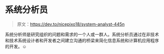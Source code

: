# 系统分析员

> 原文：<https://dev.to/nicepixo18/system-analyst-445n>

系统分析师是研究组织的问题和需求的一个人或一群人。系统分析员通过在非技术和技术系统设计者和开发者之间建立沟通的桥梁来简化信息系统和计算机应用程序的开发。☺